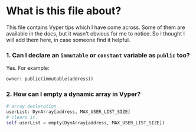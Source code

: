 # What is this file about?

This file contains Vyper tips which I have come across. Some of them are available in the docs, but it wasn't obvious for me to notice. So I thought I will add them here, in case someone find it helpful.

### 1. Can I declare an `immutable` or `constant` variable as `public` too?

Yes. For example:
```python
owner: public(immutable(address))
```

### 2. How can I empty a dynamic array in Vyper?
```python
# array declaration
userList: DynArray[address, MAX_USER_LIST_SIZE]
# clears it.
self.userList = empty(DynArray[address, MAX_USER_LIST_SIZE])
```